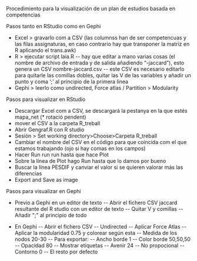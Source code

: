 Procedimiento para la visualización de un plan de estudios basada en competencias

Pasos tanto en RStudio como en Gephi
- Excel > gravarlo com a CSV (las columnss han de ser competencuas y las filas assignaturas, en caso contrario hay que transponer la matriz en R aplicando el trans.awk)
- R > ejecutar script laia.R
  -- hay que editar a mano varias cosas (el nombre de archivo de entrada y de salida añadiendo “-jaccard”), esto genera un CSV nombre-jaccard.csv
  -- este CSV es necesario editarlo para quitarle las comillas dobles, quitar las V de las variables y añadir un punto y coma ‘;’ al principio de la primera línea
- Gephi > leerlo como undirected, Force atlas / Partition > Modularity

Pasos para visualizar en RStudio
- Descargar Excel com a CSV, se descargará la pestanya en la que estés mapa_net (* rotació pendent)
- mover el CSV a la carpeta R_treball
- Abrir Gengraf.R con R studio
- Sesión > Set working directory>Choose>Carpeta R_treball
- Cambiar el nombre del CSV en el código para que coincida com el que estamos trabajando (ojo si hay comas en los campos)
- Hacer Run run run hasta que hace Plot
- Sobre la línea de Plot hago Run hasta que lo damos por bueno
- Buscar la línea PESDIF y canviar el valor si se quieren valorar más las diferencias
- Export and Save as image

Pasos para visualizar en Gephi
- Previo a Gephi en un editor de texto
 -- Abrir el fichero CSV jaccard resultante del R studio con un editor de texto
 -- Quitar V y comillas
 -- Añadir ";" al principio de todo
  
- En Gephi 
 -- Abrir el fichero CSV
 -- Undirected
 -- Aplicar Force Atlas
 -- Aplicar la modularidad 0.75 y colorear según esta
 -- Medida de los nodos 20-30
 -- Para exportar:
  -- Ancho borde 1
  -- Color borde 50,50,50
  -- Opacidad 80
  -- Mostrar etiquetas
  -- Avenir 24
  -- No propocional
  -- Contorno 0
  -- El resto por defecto


